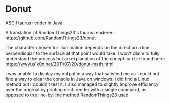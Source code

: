 # Donut
 ASCII taurus render in Java

A translation of RandomThings23's taurus renderer: https://github.com/RandomThings23/donut

The character chosen for illumination depends on the direction a line perpendicular to the surface at that point would take.
I won't claim to fully understand the process but an explanation of the conept can be found here: https://www.a1k0n.net/2011/07/20/donut-math.html

I was unable to display my output in a way that satisfied me as I could not find a way to clear the console in Java on windows. I did find a Linux method but I couldn't test it.
I also managed to slightly improve efficiency over the original by printing each render with a single command, as opposed to the line-by-line method RandomThings23 used.

